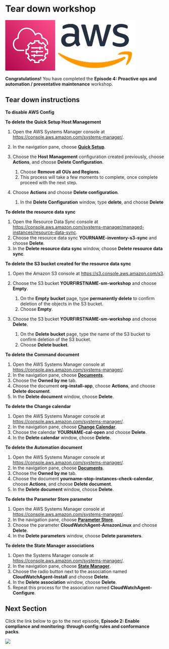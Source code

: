 # Tear down workshop

![](media/ssm-aws-logo.png)

**Congratulations!** You have completed the **Episode 4: Proactive ops and automation / preventative maintenance** workshop.

## Tear down instructions

**To disable AWS Config**

**To delete the Quick Setup Host Management**

1. Open the AWS Systems Manager console at https://console.aws.amazon.com/systems-manager/.
1. In the navigation pane, choose [**Quick Setup**](https://console.aws.amazon.com/systems-manager/quick-setup).
1. Choose the **Host Management** configuration created previously, choose **Actions**, and choose **Delete Configuration**.

    1. Choose **Remove all OUs and Regions**.
    1. This process will take a few moments to complete, once complete proceed with the next step.

1. Choose **Actions** and choose **Delete configuration**.

    1. In the **Delete Configuration** window, type **delete**, and choose **Delete**

**To delete the resource data sync**

1. Open the Resource Data Sync console at https://console.aws.amazon.com/systems-manager/managed-instances/resource-data-sync.
1. Choose the resource data sync **YOURNAME-inventory-s3-sync** and choose **Delete**.
1. In the **Delete resource data sync** window, choose **Delete resource data sync**. 

**To delete the S3 bucket created for the resource data sync**

1. Open the Amazon S3 console at https://s3.console.aws.amazon.com/s3.
1. Choose the S3 bucket **YOURFIRSTNAME-sm-workshop** and choose **Empty**.

    1. On the **Empty bucket** page, type **permanently delete** to confirm deletion of the objects in the S3 bucket.
    1. Choose **Empty**.

1. Choose the S3 bucket **YOURFIRSTNAME-sm-workshop** and choose **Delete**.
    
    1. On the **Delete bucket** page, type the name of the S3 bucket to confirm deletion of the S3 bucket.
    1. Choose **Delete bucket**.

**To delete the Command document**

1. Open the AWS Systems Manager console at https://console.aws.amazon.com/systems-manager/.
1. In the navigation pane, choose [**Documents**](https://console.aws.amazon.com/systems-manager/documents).
1. Choose the **Owned by me** tab.
1. Choose the document **org-install-app**, choose **Actions**, and choose **Delete document**.
1. In the **Delete document** window, choose **Delete**.

**To delete the Change calendar**

1. Open the AWS Systems Manager console at https://console.aws.amazon.com/systems-manager/.
1. In the navigation pane, choose [**Change Calendar**](https://console.aws.amazon.com/systems-manager/change-calendar/).
1. Choose the calendar **YOURNAME-cal-open** and choose **Delete**.
1. In the **Delete calendar** window, choose **Delete**.

**To delete the Automation document**

1. Open the AWS Systems Manager console at https://console.aws.amazon.com/systems-manager/.
1. In the navigation pane, choose [**Documents**](https://console.aws.amazon.com/systems-manager/documents).
1. Choose the **Owned by me** tab.
1. Choose the document **yourname-stop-instances-check-calendar**, choose **Actions**, and choose **Delete document**.
1. In the **Delete document** window, choose **Delete**.

**To delete the Parameter Store parameter**

1. Open the AWS Systems Manager console at https://console.aws.amazon.com/systems-manager/.
1. In the navigation pane, choose [**Parameter Store**](https://console.aws.amazon.com/systems-manager/parameters).
1. Choose the parameter **CloudWatchAgent-AmazonLinux** and choose **Delete**.
1. In the **Delete parameters** window, choose **Delete parameters**.

**To delete the State Manager associations**

1. Open the Systems Manager console at https://console.aws.amazon.com/systems-manager/.
1. In the navigation pane, choose [**State Manager**](https://console.aws.amazon.com/systems-manager/state-manager).
1. Choose the radio button next to the association named **CloudWatchAgent-Install** and choose **Delete**.
1. In the **Delete association** window, choose **Delete**.
1. Repeat this process for the association named **CloudWatchAgent-Configure**.

## Next Section

Click the link below to go to the next episode, **Episode 2:  Enable compliance and monitoring: through config rules and conformance packs**.

[![](media/.png)](/episode-02-step-01.md)